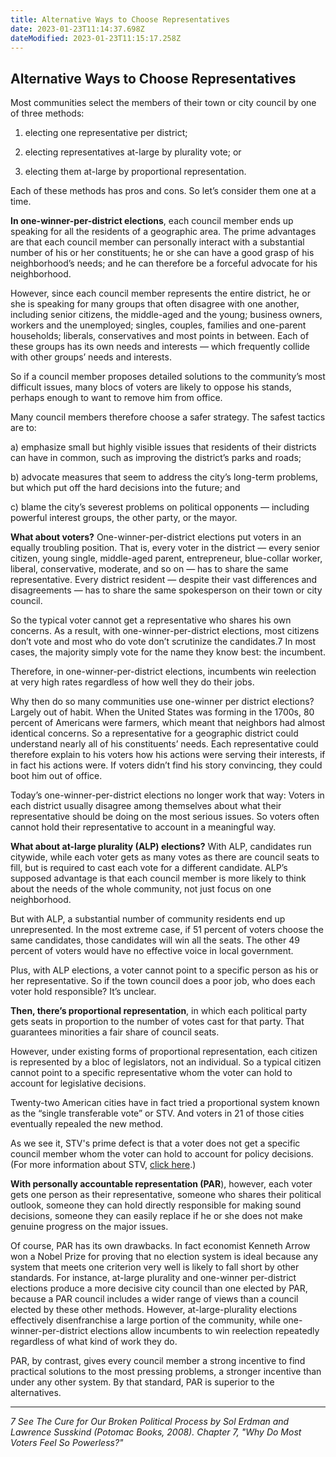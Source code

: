 ```yaml
---
title: Alternative Ways to Choose Representatives
date: 2023-01-23T11:14:37.698Z
dateModified: 2023-01-23T11:15:17.258Z
---
```


## Alternative Ways to Choose Representatives

Most communities select the members of their town or city council by one of three methods:

1) electing one representative per district;

2) electing representatives at-large by plurality vote; or

3) electing them at-large by proportional representation.

Each of these methods has pros and cons. So let’s consider them one at a time.

**In one-winner-per-district elections**, each council member ends up speaking for all the residents of a geographic area. The prime advantages are that each council member can personally interact with a substantial number of his or her constituents; he or she can have a good grasp of his neighborhood’s needs; and he can therefore be a forceful advocate for his neighborhood.

However, since each council member represents the entire district, he or she is speaking for many groups that often disagree with one another, including senior citizens, the middle-aged and the young; business owners, workers and the unemployed; singles, couples, families and one-parent households; liberals, conservatives and most points in between. Each of these groups has its own needs and interests — which frequently collide with other groups’ needs and interests.

So if a council member proposes detailed solutions to the community’s most difficult issues, many blocs of voters are likely to oppose his stands, perhaps enough to want to remove him from office.

Many council members therefore choose a safer strategy. The safest tactics are to:

a) emphasize small but highly visible issues that residents of their districts can have in common, such as improving the district’s parks and roads;

b) advocate measures that seem to address the city’s long-term problems, but which put off the hard decisions into the future; and

c) blame the city’s severest problems on political opponents — including powerful interest groups, the other party, or the mayor.

**What about voters?** One-winner-per-district elections put voters in an equally troubling position. That is, every voter in the district — every senior citizen, young single, middle-aged parent, entrepreneur, blue-collar worker, liberal, conservative, moderate, and so on — has to share the same representative.  Every district resident — despite their vast differences and disagreements —  has to share the same spokesperson on their town or city council.

So the typical voter cannot get a representative who shares his own concerns. As a result, with one-winner-per-district elections, most citizens don’t vote and most who do vote don’t scrutinize the candidates.7 In most cases, the majority simply vote for the name they know best: the incumbent.

Therefore, in one-winner-per-district elections, incumbents win reelection at very high rates regardless of how well they do their jobs.

Why then do so many communities use one-winner per district elections? Largely out of habit. When the United States was forming in the 1700s, 80 percent of Americans were farmers, which meant that neighbors had almost identical concerns. So a representative for a geographic district could understand nearly all of his constituents’ needs. Each representative could therefore explain to his voters how his actions were serving their interests, if in fact his actions were. If voters didn’t find his story convincing, they could boot him out of office.

Today’s one-winner-per-district elections no longer work that way: Voters in each district usually disagree among themselves about what their representative should be doing on the most serious issues. So voters often cannot hold their representative to account in a meaningful way.

**What about at-large plurality (ALP) elections?** With ALP, candidates run citywide, while each voter gets as many votes as there are council seats to fill, but is required to cast each vote for a different candidate. ALP’s supposed advantage is that each council member is more likely to think about the needs of the whole community, not just focus on one neighborhood.

But with ALP, a substantial number of community residents end up unrepresented. In the most extreme case, if 51 percent of voters choose the same candidates, those candidates will win all the seats. The other 49 percent of voters would have no effective voice in local government. 

Plus, with ALP elections, a voter cannot point to a specific person as his or her representative. So if the town council does a poor job, who does each voter hold responsible? It’s unclear.

**Then, there’s proportional representation**, in which each political party gets seats in proportion to the number of votes cast for that party. That guarantees minorities a fair share of council seats.

However, under existing forms of proportional representation, each citizen is represented by a bloc of legislators, not an individual. So a typical citizen cannot point to a specific representative whom the voter can hold to account for legislative decisions.

Twenty-two American cities have in fact tried a proportional system known as the “single transferable vote” or STV. And voters in 21 of those cities eventually repealed the new method.

As we see it, STV's prime defect is that a voter does not get a specific council member whom the voter can hold to account for policy decisions. (For more information about STV, [click here][1].)

**With personally accountable representation (PAR**), however, each voter gets one person as their representative, someone who shares their political outlook, someone they can hold directly responsible for making sound decisions, someone they can easily replace if he or she does not make genuine progress on the major issues.

Of course, PAR has its own drawbacks. In fact economist Kenneth Arrow won a Nobel Prize for proving that no election system is ideal because any system that meets one criterion very well is likely to fall short by other standards. For instance, at-large plurality and one-winner per-district elections produce a more decisive city council than one elected by PAR, because a PAR council includes a wider range of views than a council elected by these other methods. However, at-large-plurality elections effectively disenfranchise a large portion of the community, while one-winner-per-district elections allow incumbents to win reelection repeatedly regardless of what kind of work they do.

PAR, by contrast, gives every council member a strong incentive to find practical solutions to the most pressing problems, a stronger incentive than under any other system. By that standard, PAR is superior to the alternatives.

* * *

*7 See The Cure for Our Broken Political Process by Sol Erdman and Lawrence Susskind (Potomac Books, 2008). Chapter 7, "Why Do Most Voters Feel So Powerless?"*

   [1]: http://www.genuinerepresentation.org/content/single-transferable-vote
